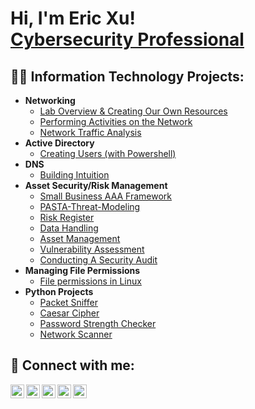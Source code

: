 <h1>Hi, I'm Eric Xu! <br/><a href="https://www.linkedin.com/in/eric-xu-a07bb21b2/">Cybersecurity Professional</a></h1>

<h2>👨‍💻 Information Technology Projects:</h2>

- <b>Networking</b>
  - [Lab Overview & Creating Our Own Resources](https://github.com/erics-resume/microsoft-azure-creating-own-resources)
  - [Performing Activities on the Network](https://github.com/erics-resume/microsoft-azure-network-activities)
  - [Network Traffic Analysis](https://github.com/erics-resume/network-traffic-analysis)
- <b>Active Directory</b>
  - [Creating Users (with Powershell)](https://github.com/erics-resume/active-directory-create-users) 
- <b>DNS</b>
  - [Building Intuition](https://github.com/erics-resume/building-intuition/blob/main/README.md)
- <b>Asset Security/Risk Management</b>
  - [Small Business AAA Framework](https://github.com/erics-resume/vulnerability-assessment)
  - [PASTA-Threat-Modeling](https://github.com/erics-resume/Threat-Modeling-PASTA)
  - [Risk Register](https://github.com/erics-resume/risk-register)
  - [Data Handling](https://github.com/erics-resume/data-handling)
  - [Asset Management](https://github.com/erics-resume/asset-management)
  - [Vulnerability Assessment](https://github.com/erics-resume/vulnerability-assessment)
  - [Conducting A Security Audit](https://github.com/erics-resume/conducting-security-audit)
- <b>Managing File Permissions</b>
  - [File permissions in Linux](https://github.com/erics-resume/linux-file-permissions)
- <b>Python Projects</b>
  - [Packet Sniffer](https://github.com/erics-resume/packet-sniffer)
  - [Caesar Cipher](https://github.com/erics-resume/cesar-cipher)
  - [Password Strength Checker](https://github.com/erics-resume/password-strength-chcker)
  - [Network Scanner](https://github.com/erics-resume/network-scanner)

<h2> 🤳 Connect with me:</h2>

[<img align="left" alt="EricXu | YouTube" width="22px" src="https://cdn.jsdelivr.net/npm/simple-icons@v3/icons/youtube.svg" />][youtube]
[<img align="left" alt="EricXu | Twitter" width="22px" src="https://cdn.jsdelivr.net/npm/simple-icons@v3/icons/twitter.svg" />][twitter]
[<img align="left" alt="EricXu | LinkedIn" width="22px" src="https://cdn.jsdelivr.net/npm/simple-icons@v3/icons/linkedin.svg" />][linkedin]
[<img align="left" alt="EricXu | Instagram" width="22px" src="https://cdn.jsdelivr.net/npm/simple-icons@v3/icons/instagram.svg" />][instagram]
[<img align="left" alt="EricXu | Medium" width="22px" src="https://cdn.jsdelivr.net/npm/simple-icons@3.13.0/icons/medium.svg" />][medium]

[twitter]: https://twitter.com/
[youtube]: https://www.youtube.com/
[instagram]: https://www.instagram.com/
[linkedin]: https://www.linkedin.com/in/eric-xu-a07bb21b2/
[medium]: https://medium.com/@eric4xu42
